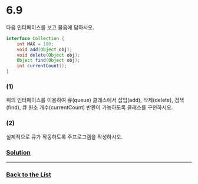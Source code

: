 # 6.9

다음 인터페이스를 보고 물음에 답하시오.

```java
interface Collection {
    int MAX = 100;
    void add(Object obj);
    void delete(Object obj);
    Object find(Object obj);
    int currentCount();
}
```

### (1)
위의 인터페이스를 이용하여 큐(queue) 클래스에서 삽입(add), 삭제(delete), 검색(find), 큐 원소 개수(currentCount) 반환이 가능하도록 클래스를 구현하시오.

### (2)
실제적으로 큐가 작동하도록 주프로그램을 작성하시오.

### [**Solution**](../Solutions/6.9.md)

___

### [**Back to the List**](../#list-of-problems)